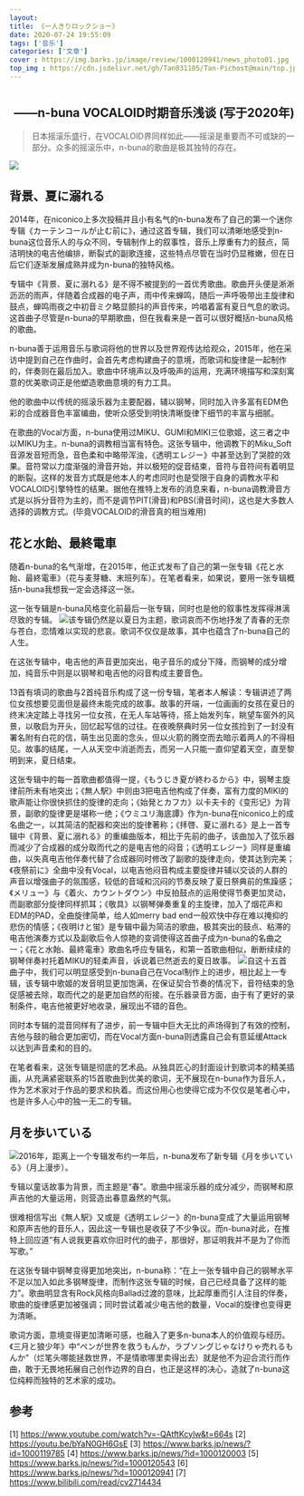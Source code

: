 ```yaml
---
layout: 
title: 《一人きりロックショー》
date: 2020-07-24 19:55:09
tags: ['音乐']
categories: ['文章']
cover : https://img.barks.jp/image/review/1000120941/news_photo01.jpg
top_img : https://cdn.jsdelivr.net/gh/Tan031105/Tan-Pichost@main/top.jpg
---
```

# 
<h2 align="right">——n-buna VOCALOID时期音乐浅谈 (写于2020年)</h2>

> ​日本摇滚乐盛行，在VOCALOID界同样如此——摇滚是重要而不可或缺的一部分。众多的摇滚乐中，n-buna的歌曲是极其独特的存在。

![](https://i.kfs.io/album/global/50350157,1v1/fit/500x500.jpg)

## 背景、夏に溺れる

​2014年，在niconico上多次投稿并且小有名气的n-buna发布了自己的第一个迷你专辑《カーテンコールが止む前に》，通过这首专辑，我们可以清晰地感受到n-buna这位音乐人的与众不同，专辑制作上的叙事性，音乐上厚重有力的鼓点，简洁明快的电吉他编排，断裂式的副歌连接，这些特点尽管在当时仍显稚嫩，但在日后它们逐渐发展成熟并成为n-buna的独特风格。

​专辑中《背景、夏に溺れる》是不得不被提到的一首优秀歌曲。歌曲开头便是淅淅沥沥的雨声，伴随着合成器的电子声，雨中传来蝉鸣，随后一声呼吸带出主旋律和鼓点，蝉鸣雨夜之中初音ミク略显颤抖的声音传来，吟唱着富有夏日气息的歌词。这首曲子尽管是n-buna的早期歌曲，但在我看来是一首可以很好概括n-buna风格的歌曲。

​n-buna善于运用音乐与歌词将他的世界以及世界观传达给观众，2015年，他在采访中提到自己在作曲时，会首先考虑构建曲子的意境，而歌词和旋律是一起制作的，伴奏则在最后加入。歌曲中环境声以及呼吸声的运用，充满环境描写和深刻寓意的优美歌词正是他塑造歌曲意境的有力工具。

​他的歌曲中以传统的摇滚乐器为主要配器，辅以钢琴，同时加入许多富有EDM色彩的合成器音色丰富编曲，使听众感受到明快清晰旋律下细节的丰富与细腻。

​在歌曲的Vocal方面，n-buna使用过MIKU、GUMI和MIKI三位歌姬，这三者之中以MIKU为主。n-buna的调教相当富有特色。这张专辑中，他调教下的Miku_Soft音源发音短而急，音色柔和中略带浑浊，《透明エレジー》中甚至达到了哭腔的效果。音符常以力度渐强的滑音开始，并以极短的促音结束，音符与音符间有着明显的断裂。这样的发音方式既是他本人的考虑同时也是受限于自身的调教水平和VOCALOID引擎特性的结果。据他在推特上发布的消息来看，n-buna调教滑音方式是以拆分音符为主的，而不是调节PIT(滑音)和PBS(滑音时间)，这也是大多数人选择的调教方式。(毕竟VOCALOID的滑音真的相当难用)

## 花と水飴、最終電車

​随着n-buna的名气渐增，在2015年，他正式发布了自己的第一张专辑《花と水飴、最終電車》（花与麦芽糖、末班列车）。在笔者看来，如果说，要用一张专辑概括n-buna我想我一定会选择这一张。

​这一张专辑是n-buna风格变化前最后一张专辑，同时也是他的叙事性发挥得淋漓尽致的专辑。
![](https://cdn.jsdelivr.net/gh/Tan031105/Tan-Pichost@main/%E5%9B%BE%E7%89%871.jpg)
​	该专辑仍然是以夏日为主题，歌词哀而不伤地抒发了青春的无奈与苍白，恋情难以实现的悲哀。歌词不仅仅是故事，其中也蕴含了n-buna自己的人生。

在这张专辑中，电吉他的声音更加突出，电子音乐的成分下降，而钢琴的成分增加，纯音乐中则是以钢琴和电吉他的闷音构成主要音色。

​13首有填词的歌曲与2首纯音乐构成了这一份专辑，笔者本人解读：专辑讲述了两位女孩想要见面但是最终未能完成的故事。故事的开端，一位画画的女孩在夏日的终末决定踏上寻找另一位女孩，在无人车站等待，搭上始发列车，眺望车窗外的风景，以敬启为开头，回忆起写信的过往。在夜晚祭典时另一位女孩捡到了一封没有署名附有白花的信，萌生出见面的念头，但以火箭的腾空而去暗示着两人的不得相见。故事的结尾，一人从天空中消逝而去，而另一人只能一直仰望着天空，直至黎明到来，夏日结束。

​这张专辑中的每一首歌曲都值得一提，《もうじき夏が終わるから》中，钢琴主旋律前所未有地突出；《無人駅》中则由3把电吉他构成了伴奏，富有力度的MIKI的歌声能让你很快抓住的旋律的走向；《始発とカフカ》以卡夫卡的《变形记》为背景，副歌的旋律更是堪称一绝；《ウミユリ海底譚》作为n-buna在niconico上的成名曲之一，以其简洁的配器和突出的旋律著称；《拝啓、夏に溺れる》是上一首专辑中《背景、夏に溺れる》的重编曲版本，相比于先前的曲子，该曲加入了弦乐器而减少了合成器的成分取而代之的是电吉他的闷音；《透明エレジー》同样是重编曲，以失真电吉他伴奏代替了合成器同时修改了副歌的旋律走向，使其达到完美；《夜祭前に》全曲中没有Vocal，以电吉他闷音构成主要旋律并辅以交谈的人群的声音以增强曲子的氛围感，较低的音域和沉闷的节奏反映了夏日祭典前的焦躁感；《メリュー》与《着火、カウントダウン》中反拍鼓点的运用使得节奏更加灵动，而副歌部分旋律同样抓耳；《敬具》以钢琴弹奏重复的主旋律，加入了烟花声和EDM的PAD，全曲旋律简单，给人如merry bad end一般欢快中存在难以掩抑的悲伤的情感；《夜明けと蛍》是专辑中最为简洁的歌曲，极其突出的鼓点、粘滞的电吉他演奏方式以及副歌后令人惊艳的变调使得这首曲子成为n-buna的名曲之一；《花と水飴、最終電車》歌曲名呼应专辑名，和第一首歌曲相似，断断续续的钢琴伴奏衬托着MIKU的轻柔声音，诉说着已然逝去的夏日故事。
![](https://cdn.jsdelivr.net/gh/Tan031105/Tan-Pichost@main/%E5%9B%BE%E7%89%872.jpg)
​自这十五首曲子中，我们可以明显感受到n-buna自己在Vocal制作上的进步，相比起上一专辑，该专辑中歌姬的发音明显更加饱满，在保证契合节奏的情况下，音符结束的急促感被去除，取而代之的是更加自然的衔接。在乐器录音方面，由于有了更好的录制条件，电吉他被更好地收录，展现出不错的音色。

​同时本专辑的混音同样有了进步，前一专辑中巨大无比的声场得到了有效的控制，吉他与鼓的融合更加密切，而在Vocal方面n-buna则透露自己会有意延缓Attack以达到声音柔和的目的。

​在笔者看来，这张专辑是彻底的艺术品。从独具匠心的封面设计到歌词本的精美插画，从充满紧密联系的15首歌曲到优美的歌词，无不展现在n-buna作为音乐人，作为艺术家对于作品的要求和执着。而这份用心也使得它成为不仅仅是笔者心中，也是许多人心中的独一无二的专辑。

## 月を歩いている
![](https://m.media-amazon.com/images/I/61b9d57a8cL._AC_SX679_.jpg)
​2016年，距离上一个专辑发布约一年后，n-buna发布了新专辑《月を歩いている》（月上漫步）。

​专辑以童话故事为背景，而主题是“春”。歌曲中摇滚乐器的成分减少，而钢琴和原声吉他的大量运用，则营造出春意盎然的气氛。

​很难相信写出《無人駅》又或是《透明エレジー》的n-buna变成了大量运用钢琴和原声吉他的音乐人，因此这一专辑也是收获了不少争议。而n-buna对此，在推特上回应道“有人说我更喜欢你旧时代的曲子，那很好，那证明我并不是为了你而写歌。”

​在这张专辑中钢琴变得更加地突出，n-buna称：“在上一张专辑中自己的钢琴水平不足以加入如此多钢琴旋律，而制作这张专辑的时候，自己已经具备了这样的能力”。歌曲明显含有Rock风格向Ballad过渡的意味，比起厚重而引人注目的伴奏，歌曲的旋律感更加被强调；同时尝试着减少电吉他的数量，Vocal的旋律也变得更为清晰。

​歌词方面，意境变得更加清晰可感，也融入了更多n-buna本人的价值观与经历。《三月と狼少年》中“ペンが世界を救うもんか，ラブソングじゃなけりゃ売れるもんか”（烂笔头哪能拯救世界，不是情歌哪里卖得出去）就是他不为迎合流行而作曲，敢于无畏地拓展自己创作边界的自白，也正是这样的决心，造就了n-buna这位纯粹而独特的艺术家的成功。

## 参考
[1] https://www.youtube.com/watch?v=-QAtftKcylw&t=664s
[2] https://youtu.be/bYaN0GH6GsE
[3] https://www.barks.jp/news/?id=1000119785
[4] https://www.barks.jp/news/?id=1000120003
[5] https://www.barks.jp/news/?id=1000120543
[6] https://www.barks.jp/news/?id=1000120941
[7] https://www.bilibili.com/read/cv2714434




